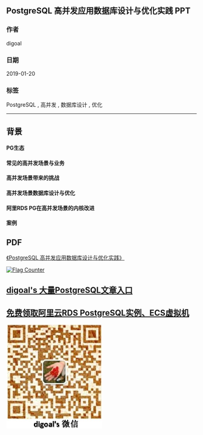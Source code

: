 ## PostgreSQL 高并发应用数据库设计与优化实践 PPT  
                
### 作者                
digoal                
                
### 日期                
2019-01-20                
                
### 标签                
PostgreSQL , 高并发 , 数据库设计 , 优化    
            
----          
            
## 背景       
  
#### PG生态  
#### 常见的高并发场景与业务  
#### 高并发场景带来的挑战  
#### 高并发场景数据库设计与优化  
#### 阿里RDS PG在高并发场景的内核改进  
#### 案例  
  
## PDF  
[《PostgreSQL 高并发应用数据库设计与优化实践》](20190120_01_pdf_001.pdf)     
    
  
<a rel="nofollow" href="http://info.flagcounter.com/h9V1"  ><img src="http://s03.flagcounter.com/count/h9V1/bg_FFFFFF/txt_000000/border_CCCCCC/columns_2/maxflags_12/viewers_0/labels_0/pageviews_0/flags_0/"  alt="Flag Counter"  border="0"  ></a>  
  
  
## [digoal's 大量PostgreSQL文章入口](https://github.com/digoal/blog/blob/master/README.md "22709685feb7cab07d30f30387f0a9ae")
  
  
## [免费领取阿里云RDS PostgreSQL实例、ECS虚拟机](https://free.aliyun.com/ "57258f76c37864c6e6d23383d05714ea")
  
  
![digoal's weixin](../pic/digoal_weixin.jpg "f7ad92eeba24523fd47a6e1a0e691b59")
  
